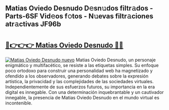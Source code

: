 ## Matias Oviedo Desnudo D𝚎sn𝚞dos filtr𝚊dos - Parts-6SF Vid𝚎os f𝚘tos - N𝚞evas filtr𝚊ciones atr𝚊ctivas JF96b

# <h2><a href="http://mb9gioc.tromn.icu/?c=Matias+Oviedo+Desnudo">🔗👉👉👉 Matias Oviedo Desnudo 🔗🔗</a></h2>

[![Matias Oviedo Desnudo nuevo](https://i.imgur.com/pEAQMta.gif)](http://mb9gioc.tromn.icu/?c=Matias+Oviedo+Desnudo)
Matias Oviedo Desnudo, un personaje enigmático y multifacético, se resiste a las etiquetas simples. Su enfoque poco ortodoxo para construir una personalidad web ha magnetizado y ofendido a los observadores, generando debates sobre la expresión artística, la privacidad y las complejidades de las sociedades virtuales. Independientemente de sus esfuerzos futuros, su importancia en la era digital es innegable. Con una determinación inquebrantable y un cautivador innegable, la presencia de Matias Oviedo Desnudo en el mundo virtual es incontenible.
